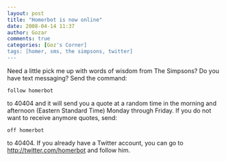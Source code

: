 ```yaml
---
layout: post
title: "Homerbot is now online"
date: 2008-04-14 11:37
author: Gozar
comments: true
categories: [Goz's Corner]
tags: [homer, sms, the simpsons, twitter]
---
```

Need a little pick me up with words of wisdom from The Simpsons? Do you have text messaging? Send the command:

<code>follow homerbot</code>

to 40404 and it will send you a quote at a random time in the morning and afternoon (Eastern Standard Time) Monday through Friday. If you do not want to receive anymore quotes, send:

<code>off</code><code> homerbot</code>

to 40404. If you already have a Twitter account, you can go to <a href="http://twitter.com/homerbot">http://twitter.com/homerbot</a> and follow him.
